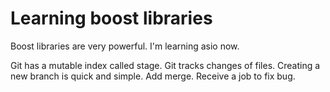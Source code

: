 # Learning boost libraries

Boost libraries are very powerful. I'm learning asio now.

Git has a mutable index called stage.
Git tracks changes of files.
Creating a new branch is quick and simple.
Add merge.
Receive a job to fix bug.
